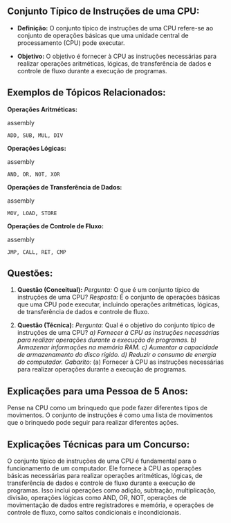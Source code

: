 ## **Conjunto Típico de Instruções de uma CPU:**

- **Definição:** O conjunto típico de instruções de uma CPU refere-se ao conjunto de operações básicas que uma unidade central de processamento (CPU) pode executar.
    
- **Objetivo:** O objetivo é fornecer à CPU as instruções necessárias para realizar operações aritméticas, lógicas, de transferência de dados e controle de fluxo durante a execução de programas.
    

## **Exemplos de Tópicos Relacionados:**

**Operações Aritméticas:**

assembly

`ADD, SUB, MUL, DIV`

**Operações Lógicas:**

assembly

`AND, OR, NOT, XOR`

**Operações de Transferência de Dados:**

assembly

`MOV, LOAD, STORE`

**Operações de Controle de Fluxo:**

assembly

`JMP, CALL, RET, CMP`

## **Questões:**

1. **Questão (Conceitual):** _Pergunta:_ O que é um conjunto típico de instruções de uma CPU? _Resposta:_ É o conjunto de operações básicas que uma CPU pode executar, incluindo operações aritméticas, lógicas, de transferência de dados e controle de fluxo.
    
2. **Questão (Técnica):** _Pergunta:_ Qual é o objetivo do conjunto típico de instruções de uma CPU? _a) Fornecer à CPU as instruções necessárias para realizar operações durante a execução de programas._ _b) Armazenar informações na memória RAM._ _c) Aumentar a capacidade de armazenamento do disco rígido._ _d) Reduzir o consumo de energia do computador._ _Gabarito:_ (a) Fornecer à CPU as instruções necessárias para realizar operações durante a execução de programas.
    

## **Explicações para uma Pessoa de 5 Anos:**

Pense na CPU como um brinquedo que pode fazer diferentes tipos de movimentos. O conjunto de instruções é como uma lista de movimentos que o brinquedo pode seguir para realizar diferentes ações.

## **Explicações Técnicas para um Concurso:**

O conjunto típico de instruções de uma CPU é fundamental para o funcionamento de um computador. Ele fornece à CPU as operações básicas necessárias para realizar operações aritméticas, lógicas, de transferência de dados e controle de fluxo durante a execução de programas. Isso inclui operações como adição, subtração, multiplicação, divisão, operações lógicas como AND, OR, NOT, operações de movimentação de dados entre registradores e memória, e operações de controle de fluxo, como saltos condicionais e incondicionais.